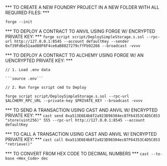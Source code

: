 *** TO CREATE A NEW FOUNDRY PROJECT IN A NEW FOLDER WITH ALL REQUIRED FILES: ***
   
   ```forge --init```


*** TO DEPLOY A CONTRACT TO ANVIL USING FORGE W/ ENCRYPTED PRIVATE KEY: ***
    ```forge script script/DeploySimpleStorage.s.sol --rpc-url http://127.0.0.1:8545 --account defaultKey --sender 0xf39Fd6e51aad88F6F4ce6aB8827279cffFb92266 --broadcast -vvvv```
    
*** TO DEPLOY A CONTRACT TO ALCHEMY USING FORGE W/ AN UENCRYPTED PRIVATE KEY: ***

    // 1. Load .env data 
    
    ```source .env```
    
    // 2. Run forge script cmd to Deploy
   
   ```forge script script/DeploySimpleStorage.s.sol --rpc-url $ALCHEMY_RPC_URL --private-key $PRIVATE_KEY --broadcast -vvvv```

*** TO SEND A TRANSACTION USING CAST AND ANVIL W/ ENCRYPTED PRIVATE KEY: ***
    ```cast send 0xa513E6E4b8f2a923D98304ec87F64353C4D5C853 "store(uint256)" 555 --rpc-url http://127.0.0.1:8545 --account defaultKey```

*** TO CALL A TRANSACTION USING CAST AND ANVIL W/ ENCRYPTED PRIVATE KEY: ***
    ```cast call 0xa513E6E4b8f2a923D98304ec87F64353C4D5C853 "retrieve()"```

*** TO CONVERT FROM HEX CODE TO DECIMAL NUMBERS ***
    ```cast --to-base <Hex_Code> dec```
